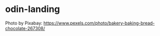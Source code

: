 # odin-landing

Photo by Pixabay: https://www.pexels.com/photo/bakery-baking-bread-chocolate-267308/

